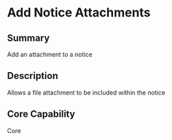 # Add Notice Attachments

## Summary

Add an attachment to a notice

## Description

Allows a file attachment to be included within the notice

## Core Capability

Core
